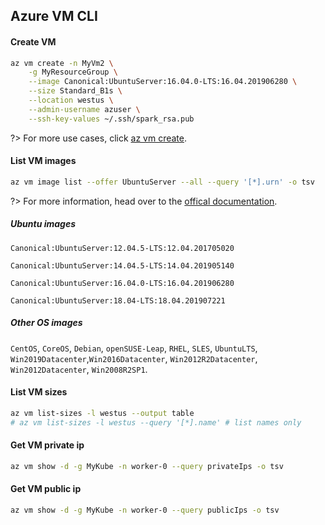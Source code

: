 ## Azure VM CLI

#### Create VM

```bash
az vm create -n MyVm2 \
    -g MyResourceGroup \
    --image Canonical:UbuntuServer:16.04.0-LTS:16.04.201906280 \
    --size Standard_B1s \
    --location westus \
    --admin-username azuser \
    --ssh-key-values ~/.ssh/spark_rsa.pub
```

?> For more use cases, click [az vm create](https://docs.microsoft.com/en-us/cli/azure/vm?view=azure-cli-latest#az-vm-create).


#### List VM images
```bash
az vm image list --offer UbuntuServer --all --query '[*].urn' -o tsv
```

?> For more information, head over to the [offical documentation](https://docs.microsoft.com/en-us/azure/virtual-machines/linux/cli-ps-findimage).


##### Ubuntu images

`Canonical:UbuntuServer:12.04.5-LTS:12.04.201705020`

`Canonical:UbuntuServer:14.04.5-LTS:14.04.201905140`

`Canonical:UbuntuServer:16.04.0-LTS:16.04.201906280`

`Canonical:UbuntuServer:18.04-LTS:18.04.201907221`

##### Other OS images
`CentOS`, `CoreOS`, `Debian`, `openSUSE-Leap`, `RHEL`, `SLES`, `UbuntuLTS`, `Win2019Datacenter`,`Win2016Datacenter`, `Win2012R2Datacenter`, `Win2012Datacenter`, `Win2008R2SP1`.   

#### List VM sizes
```bash
az vm list-sizes -l westus --output table 
# az vm list-sizes -l westus --query '[*].name' # list names only
```

#### Get VM private ip
```bash
az vm show -d -g MyKube -n worker-0 --query privateIps -o tsv
```

#### Get VM public ip
```bash
az vm show -d -g MyKube -n worker-0 --query publicIps -o tsv
```